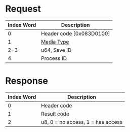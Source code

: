 # Request

| Index Word | Description                                            |
|------------|--------------------------------------------------------|
| 0          | Header code \[0x083D0100\]                             |
| 1          | [Media Type](Filesystem_services#MediaType "wikilink") |
| 2-3        | u64, Save ID                                           |
| 4          | Process ID                                             |

# Response

| Index Word | Description                       |
|------------|-----------------------------------|
| 0          | Header code                       |
| 1          | Result code                       |
| 2          | u8, 0 = no access, 1 = has access |